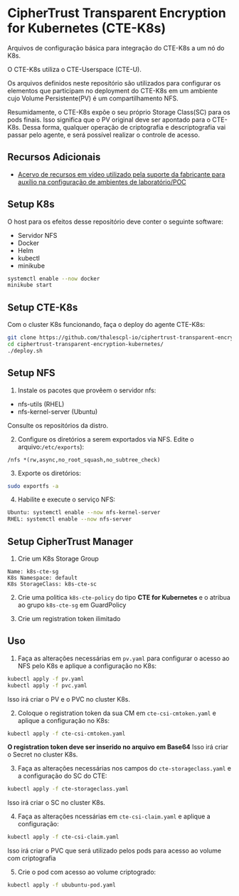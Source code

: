 # CipherTrust Transparent Encryption for Kubernetes (CTE-K8s)

Arquivos de configuração básica para integração do CTE-K8s a um nó do K8s.

O CTE-K8s utiliza o CTE-Userspace (CTE-U).

Os arquivos definidos neste repositório são utilizados para configurar os elementos que participam no deployment do CTE-K8s em um ambiente cujo Volume Persistente(PV) é um compartilhamento NFS.

Resumidamente, o CTE-K8s expõe o seu próprio Storage Class(SC) para os pods finais. Isso significa que o PV original deve ser apontado para o CTE-K8s. Dessa forma, qualquer operação de criptografia e descriptografia vai passar pelo agente, e será possível realizar o controle de acesso.

## Recursos Adicionais

* [Acervo de recursos em vídeo utilizado pela suporte da fabricante para auxílio na configuração de ambientes de laboratório/POC](https://vimeo.com/user22518097)

## Setup K8s

O host para os efeitos desse repositório deve conter o seguinte software:

* Servidor NFS
* Docker
* Helm
* kubectl
* minikube

```bash
systemctl enable --now docker
minikube start
```

## Setup CTE-K8s

Com o cluster K8s funcionando, faça o deploy do agente CTE-K8s:

```bash
git clone https://github.com/thalescpl-io/ciphertrust-transparent-encryption-kubernetes
cd ciphertrust-transparent-encryption-kubernetes/
./deploy.sh
```

## Setup NFS

1. Instale os pacotes que provêem o servidor nfs:

* nfs-utils (RHEL)
* nfs-kernel-server (Ubuntu)

Consulte os repositórios da distro.

2. Configure os diretórios a serem exportados via NFS. Edite o arquivo:`/etc/exports`):
```
/nfs *(rw,async,no_root_squash,no_subtree_check)
```

3. Exporte os diretórios:

```bash
sudo exportfs -a
```

4. Habilite e execute o serviço NFS:

```bash
Ubuntu: systemctl enable --now nfs-kernel-server
RHEL: systemctl enable --now nfs-server
```

## Setup CipherTrust Manager

1. Crie um K8s Storage Group
```
Name: k8s-cte-sg
K8s Namespace: default
K8s StorageClass: k8s-cte-sc
```

2. Crie uma politica `k8s-cte-policy` do tipo **CTE for Kubernetes** e o atribua ao grupo `k8s-cte-sg` em GuardPolicy

3. Crie um registration token ilimitado


## Uso

1. Faça as alterações necessárias em `pv.yaml` para configurar o acesso ao NFS pelo K8s e aplique a configuração no K8s:
```bash
kubectl apply -f pv.yaml
kubectl apply -f pvc.yaml
```
Isso irá criar o PV e o PVC no cluster K8s.

2. Coloque o registration token da sua CM em `cte-csi-cmtoken.yaml` e aplique a configuração no K8s:
```bash
kubectl apply -f cte-csi-cmtoken.yaml
```
**O registration token deve ser inserido no arquivo em Base64**
Isso irá criar o Secret no cluster K8s.

3. Faça as alterações necessárias nos campos do `cte-storageclass.yaml` e a configuração do SC do CTE:
```bash
kubectl apply -f cte-storageclass.yaml
```
Isso irá criar o SC no cluster K8s.

4. Faça as alterações ncessárias em `cte-csi-claim.yaml` e aplique a configuração:
```bash
kubectl apply -f cte-csi-claim.yaml
```

Isso irá criar o PVC que será utilizado pelos pods para acesso ao volume com criptografia

5. Crie o pod com acesso ao volume criptogrado:

```bash
kubectl apply -f ububuntu-pod.yaml
```
